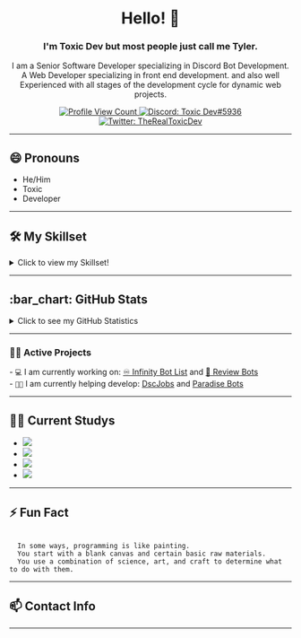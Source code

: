 <h1 align="center">Hello! 👋</h1>
<h3 align="center">I'm <strong>Toxic Dev</strong> but most people just call me <strong>Tyler</strong>.</h3>
<p align="center">
  I am a Senior Software Developer specializing in Discord Bot Development. A Web Developer specializing in front end development. 
  and also well Experienced with all stages of the development cycle for dynamic web projects. 
</p>

<p align="center">
  <a href="https://github.com/TheRealToxicDev">
    <img src="https://komarev.com/ghpvc/?username=TheRealToxicDev&style=flat-square&label=Profile%20Views&logo=github" alt="Profile View Count"/>
  </a>
  <a href="https://discord.com/users/510065483693817867">
    <img src="https://img.shields.io/badge/Toxic Dev%235936-%230C0032?logo=discord&style=flat-square" alt="Discord: Toxic Dev#5936"/>
  </a>
  <a href="https://twitter.com/TheRealToxicDev">
    <img src="https://img.shields.io/badge/Twitter-TheRealToxicDev-%231DA1F2?logo=twitter&style=flat-square" alt="Twitter: TheRealToxicDev"/>
  </a>
</p>

<hr />

<h2>😄 Pronouns</h2>

- He/Him
- Toxic
- Developer


<hr />

<h2>🛠 <b>My Skillset</b></h2>
<details>
<summary>Click to view my Skillset!</summary>
 <p align="center">
  <img src="https://img.shields.io/badge/Node.JS-0C0032?style=for-the-badge&logo=node.js" />
  <img src="https://img.shields.io/badge/-HTML5-0C0032?style=for-the-badge&logo=HTML5" />
  <img src="https://img.shields.io/badge/CSS-0C0032?style=for-the-badge&logo=css3&logoColor=1572B6" />
  <img src="https://img.shields.io/badge/Javascript-0C0032?style=for-the-badge&logo=javascript" />
  <img src="https://img.shields.io/badge/Typescript-0C0032?style=for-the-badge&logo=typescript" />
  <img src="https://img.shields.io/badge/TailwindCSS-0C0032?style=for-the-badge&logo=Tailwind%20CSS" />
  <img src="https://img.shields.io/badge/Nuxt-0C0032?style=for-the-badge&logo=Nuxt.js" />
  <img src="https://img.shields.io/badge/Vue-0C0032?style=for-the-badge&logo=Vue.js" />
  <img src="https://img.shields.io/badge/React-0C0032?style=for-the-badge&logo=react" />
  <img src="https://img.shields.io/badge/Font%20Awesome-0C0032?style=for-the-badge&logo=Font%20Awesome" />
  <img src="https://img.shields.io/badge/Github-0C0032?style=for-the-badge&logo=Github" />
  <img src="https://img.shields.io/badge/Visual%20Studio%20Code-0C0032?style=for-the-badge&logo=visual-studio-code&logoColor=007ACC" />
  <img src="https://img.shields.io/badge/NPM-0C0032?style=for-the-badge&logo=npm" />
  <img src="https://img.shields.io/badge/MongoDB-0C0032?style=for-the-badge&logo=Mongodb" />
  <img src="https://img.shields.io/badge/Photoshop-0C0032?style=for-the-badge&logo=Adobe%20Photoshop" />
  <img src="https://img.shields.io/badge/Windows-0C0032?style=for-the-badge&logo=Windows" />
  <img src="https://img.shields.io/badge/Python-0C0032?style=for-the-badge&logo=Python" />
  <img src="https://img.shields.io/badge/Fastify-0C0032?style=for-the-badge&logo=Fastify" />
  <img src="https://img.shields.io/badge/Gatsby-0C0032?style=for-the-badge&logo=Gatsby" />
  <img src="https://img.shields.io/badge/C-0C0032?style=for-the-badge&logo=C" />
 </p>
</details>

<hr />

<h2>:bar_chart: GitHub Stats</h2>
<details>
  <summary>
    Click to see my GitHub Statistics
  </summary>
    <p align="center">
    &nbsp;
    <img align="center" src="https://github-readme-stats.vercel.app/api?username=TheRealToxicDev&show_icons=true&theme=dracula" alt="Toxic Dev" height="200"/>
    <img align="center" src="https://github-readme-stats.vercel.app/api/top-langs/?username=TheRealToxicDev&hide=lua&theme=dracula" alt="Toxic Dev's github stats"/>
   <div>
     <img src="https://github-profile-trophy.vercel.app/?username=TheRealToxicDev&theme=dracula" width="1200">
   </div>
  </p>
</details>

<hr />

<h3>👨‍💻 Active Projects</h3>
<p>
  - <code>💻</code> I am currently working on: <a href="https://infinitybotlist.com">♾️ Infinity Bot List</a> and <a href="https://reviewbots.xyz">🤖 Review Bots</a>
  <br />
  - <code>👨‍💻</code> I am currently helping develop: <a href="https://dscjobs.org">DscJobs</a> and <a href="https://paradisebots.net">Paradise Bots</a>
</p>

<hr />

<h2>👨‍🏫 Current Studys</h2>

- <img src="https://img.shields.io/badge/Ruby-0C0032?style=for-the-badge&logo=Ruby" />
- <img src="https://img.shields.io/badge/Gatsby-0C0032?style=for-the-badge&logo=Gatsby" />
- <img src="https://img.shields.io/badge/Fastify-0C0032?style=for-the-badge&logo=Fastify" />
- <img src="https://img.shields.io/badge/Vue-0C0032?style=for-the-badge&logo=Vue.js" />

<hr />

<h2>⚡ Fun Fact</h2>
<code>
  In some ways, programming is like painting. 
  You start with a blank canvas and certain basic raw materials. 
  You use a combination of science, art, and craft to determine what to do with them.
</code>

<hr />


<h2>📫 Contact Info</h2>


<hr />
